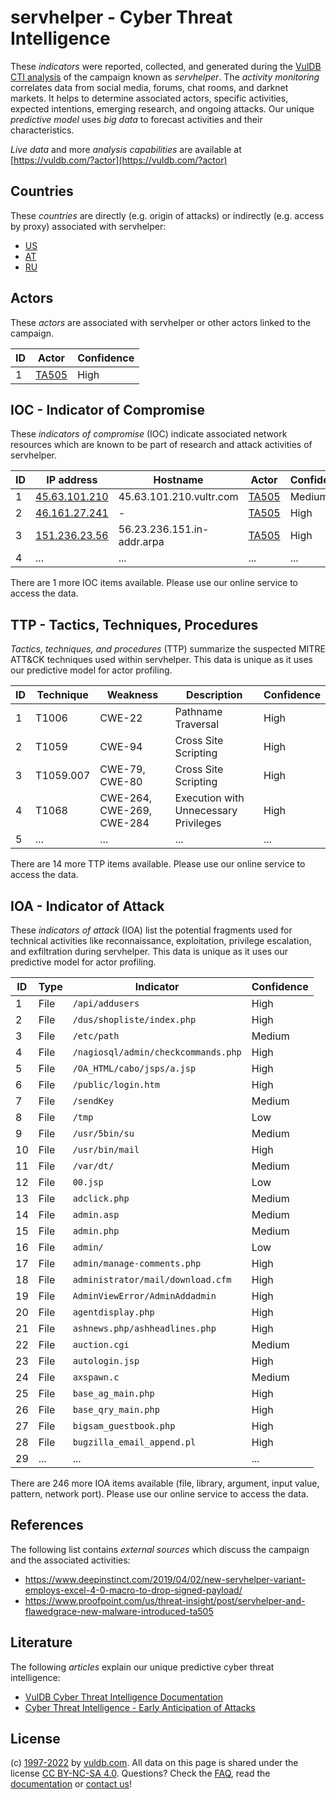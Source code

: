 # servhelper - Cyber Threat Intelligence

These _indicators_ were reported, collected, and generated during the [VulDB CTI analysis](https://vuldb.com/?kb.cti) of the campaign known as _servhelper_. The _activity monitoring_ correlates data from social media, forums, chat rooms, and darknet markets. It helps to determine associated actors, specific activities, expected intentions, emerging research, and ongoing attacks. Our unique _predictive model_ uses _big data_ to forecast activities and their characteristics.

_Live data_ and more _analysis capabilities_ are available at [https://vuldb.com/?actor](https://vuldb.com/?actor)

## Countries

These _countries_ are directly (e.g. origin of attacks) or indirectly (e.g. access by proxy) associated with servhelper:

* [US](https://vuldb.com/?country.us)
* [AT](https://vuldb.com/?country.at)
* [RU](https://vuldb.com/?country.ru)

## Actors

These _actors_ are associated with servhelper or other actors linked to the campaign.

ID | Actor | Confidence
-- | ----- | ----------
1 | [TA505](https://vuldb.com/?actor.ta505) | High

## IOC - Indicator of Compromise

These _indicators of compromise_ (IOC) indicate associated network resources which are known to be part of research and attack activities of servhelper.

ID | IP address | Hostname | Actor | Confidence
-- | ---------- | -------- | ----- | ----------
1 | [45.63.101.210](https://vuldb.com/?ip.45.63.101.210) | 45.63.101.210.vultr.com | [TA505](https://vuldb.com/?actor.ta505) | Medium
2 | [46.161.27.241](https://vuldb.com/?ip.46.161.27.241) | - | [TA505](https://vuldb.com/?actor.ta505) | High
3 | [151.236.23.56](https://vuldb.com/?ip.151.236.23.56) | 56.23.236.151.in-addr.arpa | [TA505](https://vuldb.com/?actor.ta505) | High
4 | ... | ... | ... | ...

There are 1 more IOC items available. Please use our online service to access the data.

## TTP - Tactics, Techniques, Procedures

_Tactics, techniques, and procedures_ (TTP) summarize the suspected MITRE ATT&CK techniques used within servhelper. This data is unique as it uses our predictive model for actor profiling.

ID | Technique | Weakness | Description | Confidence
-- | --------- | -------- | ----------- | ----------
1 | T1006 | CWE-22 | Pathname Traversal | High
2 | T1059 | CWE-94 | Cross Site Scripting | High
3 | T1059.007 | CWE-79, CWE-80 | Cross Site Scripting | High
4 | T1068 | CWE-264, CWE-269, CWE-284 | Execution with Unnecessary Privileges | High
5 | ... | ... | ... | ...

There are 14 more TTP items available. Please use our online service to access the data.

## IOA - Indicator of Attack

These _indicators of attack_ (IOA) list the potential fragments used for technical activities like reconnaissance, exploitation, privilege escalation, and exfiltration during servhelper. This data is unique as it uses our predictive model for actor profiling.

ID | Type | Indicator | Confidence
-- | ---- | --------- | ----------
1 | File | `/api/addusers` | High
2 | File | `/dus/shopliste/index.php` | High
3 | File | `/etc/path` | Medium
4 | File | `/nagiosql/admin/checkcommands.php` | High
5 | File | `/OA_HTML/cabo/jsps/a.jsp` | High
6 | File | `/public/login.htm` | High
7 | File | `/sendKey` | Medium
8 | File | `/tmp` | Low
9 | File | `/usr/5bin/su` | Medium
10 | File | `/usr/bin/mail` | High
11 | File | `/var/dt/` | Medium
12 | File | `00.jsp` | Low
13 | File | `adclick.php` | Medium
14 | File | `admin.asp` | Medium
15 | File | `admin.php` | Medium
16 | File | `admin/` | Low
17 | File | `admin/manage-comments.php` | High
18 | File | `administrator/mail/download.cfm` | High
19 | File | `AdminViewError/AdminAddadmin` | High
20 | File | `agentdisplay.php` | High
21 | File | `ashnews.php/ashheadlines.php` | High
22 | File | `auction.cgi` | Medium
23 | File | `autologin.jsp` | High
24 | File | `axspawn.c` | Medium
25 | File | `base_ag_main.php` | High
26 | File | `base_qry_main.php` | High
27 | File | `bigsam_guestbook.php` | High
28 | File | `bugzilla_email_append.pl` | High
29 | ... | ... | ...

There are 246 more IOA items available (file, library, argument, input value, pattern, network port). Please use our online service to access the data.

## References

The following list contains _external sources_ which discuss the campaign and the associated activities:

* https://www.deepinstinct.com/2019/04/02/new-servhelper-variant-employs-excel-4-0-macro-to-drop-signed-payload/
* https://www.proofpoint.com/us/threat-insight/post/servhelper-and-flawedgrace-new-malware-introduced-ta505

## Literature

The following _articles_ explain our unique predictive cyber threat intelligence:

* [VulDB Cyber Threat Intelligence Documentation](https://vuldb.com/?kb.cti)
* [Cyber Threat Intelligence - Early Anticipation of Attacks](https://www.scip.ch/en/?labs.20201022)

## License

(c) [1997-2022](https://vuldb.com/?kb.changelog) by [vuldb.com](https://vuldb.com/?kb.about). All data on this page is shared under the license [CC BY-NC-SA 4.0](https://creativecommons.org/licenses/by-nc-sa/4.0/). Questions? Check the [FAQ](https://vuldb.com/?kb.faq), read the [documentation](https://vuldb.com/?kb) or [contact us](https://vuldb.com/?contact)!
